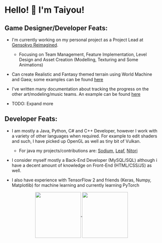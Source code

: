 
# Hello! 👋 I'm Taiyou! 

## Game Designer/Developer Feats:
- I'm currently working on my personal project as a Project Lead at [Gensokyo Reimagined](https://www.gensokyoreimagined.net/).
    - Focusing on Team Management, Feature Implementation, Level Design and Asset Creation (Modelling, Texturing and Some Animations)

- Can create Realistic and Fantasy themed terrain using World Machine and Gaea; some examples can be found [here](https://imgur.com/a/l7fT7ch)
- I've written many documentation about tracking the progress on the other art/modeling/music teams. An example can be found [here](https://imgur.com/a/ysp4LhR)
- TODO: Expand more

## Developer Feats:
- I am mostly a Java, Python, C# and C++ Developer, however I work with a variety of other languages when required. For example to edit shaders and such, I have picked up OpenGL as well as tiny bit of Vulkan.
    - For java my projects/contributions are: [Sodium](https://github.com/CaffeineMC/sodium/pull/2982), [Leaf](https://github.com/Winds-Studio/Leaf), [Nitori](https://github.com/Gensokyo-Reimagined/Nitori)

- I consider myself mostly a Back-End Developer (MySQL/SQL) although i have a decent amount of knowledge on Front-End (HTML/CSS/JS) as well.

- I also have experience with TensorFlow 2 and friends (Keras, Numpy, Matplotlib) for machine learning and currently learning PyTorch

<p align="center">
    <a href="https://github.com/anuraghazra/github-readme-stats">
    <img height=150 align="center" src="https://github-readme-stats.vercel.app/api?username=Taiyou06&show_icons=true&theme=tokyonight&rank_icon=github" />
  </a>
  <img height=150 align="center" src="https://github-readme-streak-stats.herokuapp.com?user=Taiyou06&theme=dark&hide_border=true">
</p>
